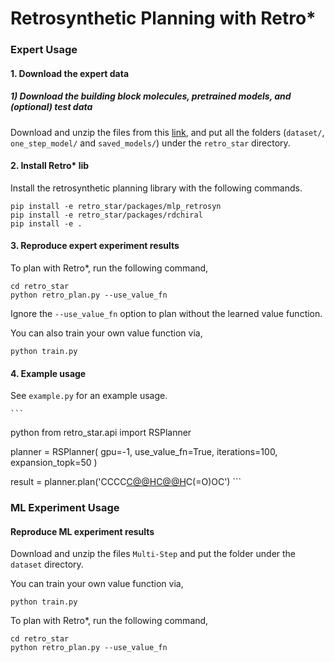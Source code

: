 # Retrosynthetic Planning with Retro*

### Expert Usage

#### 1. Download the expert data

##### 1) Download the building block molecules, pretrained models, and (optional) test data

Download and unzip the files from this [link](https://www.dropbox.com/s/ar9cupb18hv96gj/retro_data.zip?dl=0),
and put all the folders (```dataset/```, ```one_step_model/``` and ```saved_models/```) under the ```retro_star``` directory.

#### 2. Install Retro* lib

Install the retrosynthetic planning library with the following commands.

    pip install -e retro_star/packages/mlp_retrosyn
    pip install -e retro_star/packages/rdchiral
    pip install -e .

#### 3. Reproduce expert experiment results

To plan with Retro*, run the following command,

    cd retro_star
    python retro_plan.py --use_value_fn

Ignore the ```--use_value_fn``` option to plan without the learned value function.

You can also train your own value function via,

    python train.py

#### 4. Example usage

See ```example.py``` for an example usage.

    ```
python
from retro_star.api import RSPlanner

planner = RSPlanner(
    gpu=-1,
    use_value_fn=True,
    iterations=100,
    expansion_topk=50
)

result = planner.plan('CCCC[C@@H](C(=O)N1CCC[C@H]1C(=O)O)[C@@H](F)C(=O)OC') 
    ```

### ML Experiment Usage

#### Reproduce ML experiment results

Download and unzip the files ```Multi-Step``` and put the folder under the ```dataset``` directory.

You can train your own value function via,

    python train.py

To plan with Retro*, run the following command,

    cd retro_star
    python retro_plan.py --use_value_fn